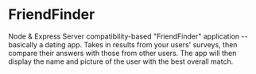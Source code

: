 # FriendFinder
Node &amp; Express Server compatibility-based "FriendFinder" application -- basically a dating app. Takes in results from your users' surveys, then compare their answers with those from other users. The app will then display the name and picture of the user with the best overall match. 
